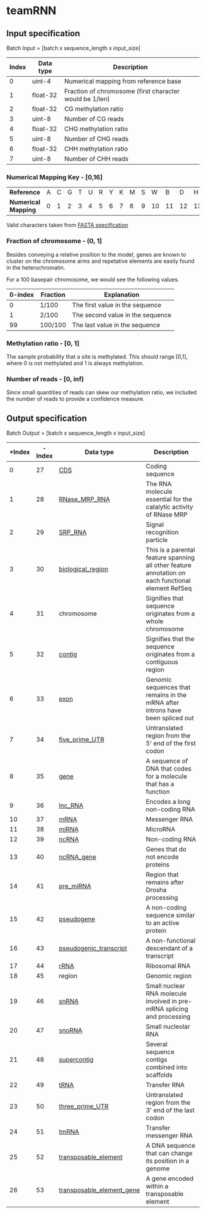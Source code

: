 # teamRNN

## Input specification

Batch Input = [batch x sequence_length x input_size]

| Index | Data type | Description |
|-------|-----------|-------------|
| 0 | uint-4 | Numerical mapping from reference base |
| 1 | float-32 | Fraction of chromosome (first character would be 1/len) |
| 2 | float-32 | CG methylation ratio |
| 3 | uint-8 | Number of CG reads |
| 4 | float-32 | CHG methylation ratio |
| 5 | uint-8 | Number of CHG reads |
| 6 | float-32 | CHH methylation ratio |
| 7 | uint-8 | Number of CHH reads |

### Numerical Mapping Key - [0,16]

<table>
  <tr>
    <td><b>Reference</b></td>
    <td>A</td>
    <td>C</td>
    <td>G</td>
    <td>T</td>
    <td>U</td>
    <td>R</td>
    <td>Y</td>
    <td>K</td>
    <td>M</td>
    <td>S</td>
    <td>W</td>
    <td>B</td>
    <td>D</td>
    <td>H</td>
    <td>V</td>
    <td>N</td>
    <td>-</td>
  </tr><tr>
    <td><b>Numerical Mapping</b></td>
    <td>0</td>
    <td>1</td>
    <td>2</td>
    <td>3</td>
    <td>4</td>
    <td>5</td>
    <td>6</td>
    <td>7</td>
    <td>8</td>
    <td>9</td>
    <td>10</td>
    <td>11</td>
    <td>12</td>
    <td>13</td>
    <td>14</td>
    <td>15</td>
    <td>16</td>
  </tr>
</table>

Valid characters taken from [FASTA specification](https://en.wikipedia.org/wiki/FASTA_format#Sequence_representation)

### Fraction of chromosome - (0, 1]


Besides conveying a relative position to the model, genes are known to cluster on the chromosome arms and repetative elements are easily found in the heterochromatin.

For a 100 basepair chromosome, we would see the following values.

| 0-index | Fraction | Explanation |
|---------|----------|-------------|
| 0 | 1/100 | The first value in the sequence |
| 1 | 2/100 | The second value in the sequence |
| 99 | 100/100 | The last value in the sequence |

### Methylation ratio - [0, 1]

The sample probability that a site is methylated. This should range [0,1], where 0 is not methylated and 1 is always methylation.

### Number of reads - [0, inf)

Since small quantities of reads can skew our methylation ratio, we included the number of reads to provide a confidence measure.

## Output specification

Batch Output = [batch x sequence_length x input_size]

| +Index | -Index | Data type | Description |
|--------|--------|-----------|-------------|
| 0  | 27 | [CDS](https://www.vectorbase.org/glossary/cds-coding-sequence) | Coding sequence |
| 1  | 28 | [RNase_MRP_RNA](https://www.vectorbase.org/glossary/rnasemrprna) | The RNA molecule essential for the catalytic activity of RNase MRP |
| 2  | 29 | [SRP_RNA](https://www.vectorbase.org/glossary/srprna) | Signal recognition particle |
| 3  | 30 | [biological_region](http://www.sequenceontology.org/browser/current_svn/term/SO:0001411) | This is a parental feature spanning all other feature annotation on each functional element RefSeq |
| 4  | 31 | chromosome | Signifies that sequence originates from a whole chromosome |
| 5  | 32 | [contig](https://www.vectorbase.org/glossary/contig) | Signifies that the sequence originates from a contiguous region |
| 6  | 33 | [exon](https://www.vectorbase.org/glossary/exon) | Genomic sequences that remains in the mRNA after introns have been spliced out |
| 7  | 34 | [five_prime_UTR](https://www.vectorbase.org/glossary/utr-untranslated-region) | Untranslated region from the 5' end of the first codon |
| 8  | 35 | [gene](https://en.wikipedia.org/wiki/Gene) | A sequence of DNA that codes for a molecule that has a function |
| 9  | 36 | [lnc_RNA](https://www.vectorbase.org/glossary/lncrna) | Encodes a long non-coding RNA |
| 10 | 37 | [mRNA](https://en.wikipedia.org/wiki/Messenger_RNA) | Messenger RNA |
| 11 | 38 | [miRNA](https://www.vectorbase.org/glossary/mirna) | MicroRNA |
| 12 | 39 | [ncRNA](https://www.vectorbase.org/glossary/ncrna-non-coding-rna) | Non-coding RNA |
| 13 | 40 | [ncRNA_gene](http://www.sequenceontology.org/miso/current_svn/term/SO:0001263) | Genes that do not encode proteins |
| 14 | 41 | [pre_miRNA](https://www.vectorbase.org/glossary/premirna) | Region that remains after Drosha processing |
| 15 | 42 | [pseudogene](https://www.vectorbase.org/glossary#Pseudogene) | A non-coding sequence similar to an active protein |
| 16 | 43 | [pseudogenic_transcript](http://www.sequenceontology.org/so_wiki/index.php/Category:SO:0000516_!_pseudogenic_transcript) | A non-functional descendant of a transcript |
| 17 | 44 | [rRNA](https://www.vectorbase.org/glossary/rrna) | Ribosomal RNA |
| 18 | 45 |region | Genomic region |
| 19 | 46 | [snRNA](https://www.vectorbase.org/glossary/snrna) | Small nuclear RNA molecule involved in pre-mRNA splicing and processing |
| 20 | 47 | [snoRNA](https://www.vectorbase.org/glossary/snorna) | Small nucleolar RNA |
| 21 | 48 | [supercontig](https://www.vectorbase.org/glossary/supercontigs) | Several sequence contigs combined into scaffolds |
| 22 | 49 | [tRNA](https://www.vectorbase.org/glossary/trna) | Transfer RNA |
| 23 | 50 | [three_prime_UTR](https://www.vectorbase.org/glossary/utr-untranslated-region) | Untranslated region from the 3' end of the last codon |
| 24 | 51 | [tmRNA](https://en.wikipedia.org/wiki/Transfer-messenger_RNA) | Transfer messenger RNA |
| 25 | 52 | [transposable_element](https://en.wikipedia.org/wiki/Transposable_element) | A DNA sequence that can change its position in a genome |
| 26 | 53 | [transposable_element_gene](https://rgd.mcw.edu/rgdweb/ontology/view.html?acc_id=SO:0000111&offset=230) | A gene encoded within a transposable element |
